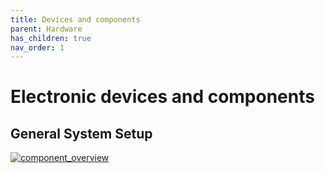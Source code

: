 ```yaml
---
title: Devices and components
parent: Hardware
has_children: true
nav_order: 1
---
```


# Electronic devices and components

## General System Setup
[ ![component_overview](/Sobi/images/components_overview.png) ](/images/components_overview.png)

